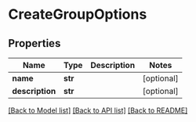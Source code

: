# CreateGroupOptions

## Properties
Name | Type | Description | Notes
------------ | ------------- | ------------- | -------------
**name** | **str** |  | [optional] 
**description** | **str** |  | [optional] 

[[Back to Model list]](../README#documentation-for-models) [[Back to API list]](../README#documentation-for-api-endpoints) [[Back to README]](../README)


